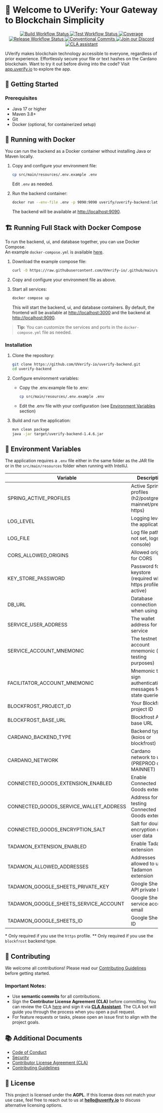 # 💎 Welcome to UVerify: Your Gateway to Blockchain Simplicity

<p align="center">
  <a href="https://github.com/UVerify-io/uverify-backend/actions/workflows/build.yaml">
    <img src="https://img.shields.io/github/actions/workflow/status/UVerify-io/uverify-backend/build.yaml" alt="Build Workflow Status" />
  </a>
  <a href="https://UVerify-io.github.io/coverage-report/index.html">
    <img src="https://img.shields.io/github/actions/workflow/status/UVerify-io/uverify-backend/tests.yaml?label=tests" alt="Test Workflow Status" />
  </a>
   <a href="https://UVerify-io.github.io/uverify-backend/coverage-report/index.html"><img alt="Coverage" src="https://uverify-io.github.io/uverify-backend/coverage-report/badges/jacoco.svg" /></a>
   <a href="https://github.com/UVerify-io/uverify-backend/actions/workflows/release.yaml">
    <img src="https://img.shields.io/github/actions/workflow/status/UVerify-io/uverify-backend/release.yaml?label=release" alt="Release Workflow Status">
  </a>
   <a href="https://conventionalcommits.org">
    <img src="https://img.shields.io/badge/Conventional%20Commits-1.0.0-%23FE5196?logo=conventionalcommits&logoColor=white" alt="Conventional Commits">
  </a>
   <a href="https://discord.gg/Dvqkynn6xc">
    <img src="https://img.shields.io/discord/1263737876743589938" alt="Join our Discord">
  </a>
  <a href="https://cla-assistant.io/UVerify-io/uverify-backend"><img src="https://cla-assistant.io/readme/badge/UVerify-io/uverify-backend" alt="CLA assistant" /></a>
</p>

UVerify makes blockchain technology accessible to everyone, regardless of prior experience. Effortlessly secure your file or text hashes on the Cardano blockchain. Want to try it out before diving into the code? Visit [app.uverify.io](https://app.uverify.io) to explore the app.

## 🚀 Getting Started

### Prerequisites
- Java 17 or higher
- Maven 3.8+
- Git
- Docker (optional, for containerized setup)

## 🐳 Running with Docker

You can run the backend as a Docker container without installing Java or Maven locally.

1. Copy and configure your environment file:
   ```zsh
   cp src/main/resources/.env.example .env
   ```
   Edit `.env` as needed.

2. Run the backend container:
   ```zsh
   docker run --env-file .env -p 9090:9090 uverify/uverify-backend:latest
   ```
   The backend will be available at [http://localhost:9090](http://localhost:9090).

## 🏗️ Running Full Stack with Docker Compose

To run the backend, ui, and database together, you can use Docker Compose.  
An example `docker-compose.yml` is available [here](https://github.com/UVerify-io/.github/blob/main/scripts/docker-compose.yml).

1. Download the example compose file:
   ```zsh
   curl -O https://raw.githubusercontent.com/UVerify-io/.github/main/scripts/docker-compose.yml
   ```
2. Copy and configure your environment file as above.

3. Start all services:
   ```zsh
   docker compose up
   ```
   This will start the backend, ui, and database containers.
   By default, the frontend will be available at [http://localhost:3000](http://localhost:3000) and the backend at [http://localhost:9090](http://localhost:9090).

> **Tip:** You can customize the services and ports in the `docker-compose.yml` file as needed.

### Installation

1. Clone the repository:
   ```zsh
   git clone https://github.com/UVerify-io/uverify-backend.git
   cd uverify-backend
    ```

2. Configure environment variables:
    - Copy the .env.example file to .env:
      ```zsh
      cp src/main/resources/.env.example .env
      ```
    - Edit the .env file with your configuration (see [Environment Variables](#-environment-variables) section)

3. Build and run the application:
   ```zsh
   mvn clean package
   java -jar target/uverify-backend-1.4.6.jar
   ```

## 🔧 Environment Variables

The application requires a `.env` file either in the same folder as the JAR file or in the `src/main/resources` folder when running with IntelliJ.

| Variable                               | Description                                                       | Example                                       | Required |
|----------------------------------------|-------------------------------------------------------------------|-----------------------------------------------|----------|
| SPRING_ACTIVE_PROFILES                 | Active Spring profiles (h2/postgres, mainnet/preprod, https)      | preprod,h2                                    | Yes      |
| LOG_LEVEL                              | Logging level for the application                                 | INFO                                          | No       |
| LOG_FILE                               | Log file path (if not set, logs to console)                       | ./logs/uverify.log                            | No       |
| CORS_ALLOWED_ORIGINS                   | Allowed origins for CORS                                          | http://localhost:3000                         | No       |
| KEY_STORE_PASSWORD                     | Password for the keystore (required when https profile is active) | password123                                   | No\*     |
| DB_URL                                 | Database connection URL when using H2                             | jdbc:h2:./data/db                             | No       |
| SERVICE_USER_ADDRESS                   | The wallet address for the service                                | addr_test1qqgmew8y57fsfc3...                  | Yes      |
| SERVICE_ACCOUNT_MNEMONIC               | The testnet account mnemonic (for testing purposes)               | word1 word2 ... word24                        | No       |
| FACILITATOR_ACCOUNT_MNEMONIC           | Mnemonic to sign authentication messages for state queries        | word1 word2 ... word24                        | No       |
| BLOCKFROST_PROJECT_ID                  | Your Blockfrost project ID                                        | preprod123abc                                 | Yes\**   |
| BLOCKFROST_BASE_URL                    | Blockfrost API base URL                                           | https://cardano-preprod.blockfrost.io/api/v0/ | Yes\**   |
| CARDANO_BACKEND_TYPE                   | Backend type (koios or blockfrost)                                | blockfrost                                    | Yes      |
| CARDANO_NETWORK                        | Cardano network to use (PREPROD or MAINNET)                       | PREPROD                                       | Yes      |
| CONNECTED_GOODS_EXTENSION_ENABLED      | Enable Connected Goods extension                                  | false                                         | No       |
| CONNECTED_GOODS_SERVICE_WALLET_ADDRESS | Address for testing Connected Goods extension                     | addr_test1...                                 | No       |
| CONNECTED_GOODS_ENCRYPTION_SALT        | Salt for double encryption of user data                           | randomsalt123                                 | No       |
| TADAMON_EXTENSION_ENABLED              | Enable Tadamon extension                                          | false                                         | No       |
| TADAMON_ALLOWED_ADDRESSES              | Addresses allowed to use Tadamon extension                        | addr1,addr2                                   | No       |
| TADAMON_GOOGLE_SHEETS_PRIVATE_KEY      | Google Sheets API private key                                     | -----BEGIN PRIVATE KEY-----\\n...             | No       |
| TADAMON_GOOGLE_SHEETS_SERVICE_ACCOUNT  | Google Sheets service account email                               | account@project.iam.gserviceaccount.com       | No       |
| TADAMON_GOOGLE_SHEETS_ID               | Google Sheets ID                                                  | 1FZZA0N...AaaAVe                              | No       |

\* Only required if you use the `https` profile.
\** Only required if you use the `blockfrost` backend type.

## 💙 Contributing

We welcome all contributions! Please read our [Contributing Guidelines](CONTRIBUTING.md) before getting started.

### Important Notes:

- Use **semantic commits** for all contributions.
- Sign the **Contributor License Agreement (CLA)** before committing. You can review the CLA [here](./CLA.md) and sign it via **[CLA Assistant](https://cla-assistant.io/)**. The CLA bot will guide you through the process when you open a pull request.
- For feature requests or tasks, please open an issue first to align with the project goals.

## 📚 Additional Documents

- [Code of Conduct](CODE_OF_CONDUCT.md)
- [Security](SECURITY.md)
- [Contributor License Agreement (CLA)](./CLA.md)
- [Contributing Guidelines](CONTRIBUTING.md)

## 📜 License

This project is licensed under the **AGPL**. If this license does not match your use case, feel free to reach out to us at **[hello@uverify.io](mailto:hello@uverify.io)** to discuss alternative licensing options.